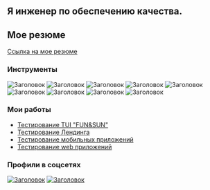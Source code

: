 
## Я инженер по обеспечению качества.
## Мое резюме
[Ссылка на мое резюме](https://docs.google.com/document/d/1kHadJOgEWaGLsw27xCNoXZS7-HLTz8JC/edit?usp=sharing&ouid=104316575077460972957&rtpof=true&sd=true)

### Инструменты
![Заголовок](https://img.shields.io/badge/Jira-090909?style=for-the-badge&logo=jira&logoColor=136be1)
![Заголовок](https://img.shields.io/badge/Postman-090909?style=for-the-badge&logo=postman&logoColor=f76935)
![Заголовок](https://img.shields.io/badge/Swagger-090909?style=for-the-badge&logo=swagger&logoColor=7ede2b)
![Заголовок](https://img.shields.io/badge/Github-090909?style=for-the-badge&logo=github&logoColor=8cc4d7)
![Заголовок](https://img.shields.io/badge/Figma-090909?style=for-the-badge&logo=figma&logoColor=7d5fa6)
![Заголовок](https://img.shields.io/badge/PostgreSQL-090909?style=for-the-badge&logo=postgresql&logoColor=2674f2)
![Заголовок](https://img.shields.io/badge/DevTools-090909?style=for-the-badge&logo=googlechrome&logoColor=2674f2)
![Заголовок](https://img.shields.io/badge/AndroidStudio-090909?style=for-the-badge&logo=androidstudio&logoColor=3ad07d)
![Заголовок](https://img.shields.io/badge/CharlesProxy-090909?style=for-the-badge&logo=charlesproxy&logoColor=8cc4d7)

### Мои работы
- [Тестирование TUI "FUN&SUN"](https://drive.google.com/drive/folders/1i1HM_otZTmagiHWZ5ev3tr46HYwq8wFZ?usp=sharing)
- [Тестирование Лендинга](https://drive.google.com/drive/folders/1xT4IdZsd7Rku9k3VOW1c2zSM-a5nUXTs?usp=sharing)
- [Тестирование мобильных приложений](https://drive.google.com/drive/folders/1DIL7ciAo0MwD6qR5sHNBUAEtlAWQfU8G?usp=sharing)
- [Тестирование web приложений](https://drive.google.com/drive/folders/1qHwm_KuKHfDqKtsKsquWzXLhCuUKPoDo?usp=sharing)

### Профили в соцсетях
[![Заголовок](https://img.shields.io/badge/Telegram-090909?style=for-the-badge&logo=telegram&logoColor=31a5db)](https://t.me/ssves94)
[![Заголовок](https://img.shields.io/badge/Linkedin-090909?style=for-the-badge&logo=linkedin&logoColor=0073b1)](https://www.linkedin.com/in/svetlana-smirnova-4399a8251/ )

